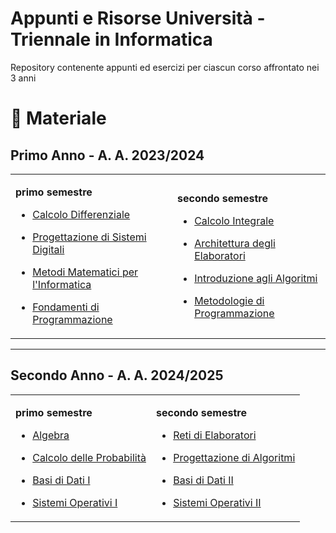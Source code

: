 # Appunti e Risorse Università - Triennale in Informatica

Repository contenente appunti ed esercizi per ciascun corso affrontato nei 3 anni

# 📖 Materiale

<h2>Primo Anno - A. A. 2023/2024</h2>

<table>
  <tr>
    <td>

**primo semestre**

- [Calcolo Differenziale](#)
- [Progettazione di Sistemi Digitali](#)
- [Metodi Matematici per l'Informatica](#)
- [Fondamenti di Programmazione](#)

    </td>
    <td>

**secondo semestre**

- [Calcolo Integrale](#)
- [Architettura degli Elaboratori](#)
- [Introduzione agli Algoritmi](#)
- [Metodologie di Programmazione](#)

    </td>
  </tr>
</table>

---

<h2>Secondo Anno - A. A. 2024/2025</h2>

<table>
  <tr>
    <td>

**primo semestre**

- [Algebra](#)
- [Calcolo delle Probabilità](#)
- [Basi di Dati I](#)
- [Sistemi Operativi I](#)

    </td>
    <td>

**secondo semestre**

- [Reti di Elaboratori](#)
- [Progettazione di Algoritmi](#)
- [Basi di Dati II](#)
- [Sistemi Operativi II](#)

    </td>
  </tr>
</table>

